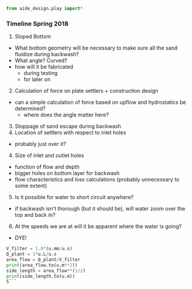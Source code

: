 ```python
from aide_design.play import*
```

### Timeline Spring  2018
1.  Sloped Bottom
  - What bottom geometry will be necessary to make sure all the sand fluidize during backwash?
  - What angle? Curved?
  - how will it be fabricated
    - during testing
    - for later on
2. Calculation of force on plate settlers  + construction design
  - can a simple calculation of force based on upflow and hydrostatics be determined?
    - where does the angle matter here?
3. Stoppage of sand escape during backwash    
3. Location of settlers with respect to inlet holes
  - probably just over it?
4. Size of inlet and outlet holes
  - function of flow and depth
  - bigger holes on bottom layer for backwash
  - flow characteristics and loss calculations (probably unnecessary to some extent)
5. Is it possible for water to short circuit anywhere?
  - if backwash isn't thorough (but it should be), will water zoom over the top and back in?
6. At the speeds we are at will it be apparent where the water is going?
  - DYE!

```python
V_filter = 1.8*(u.mm/u.s)
Q_plant = 1*u.L/u.s
area_flow = Q_plant/V_filter
print(area_flow.to(u.m**2))
side_length = area_flow**(1/2)
print(side_length.to(u.m))
S```
